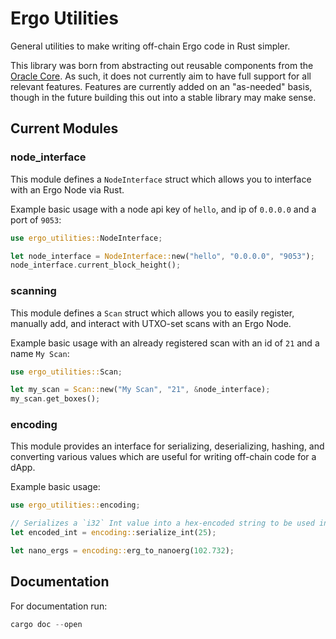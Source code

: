 # Ergo Utilities
General utilities to make writing off-chain Ergo code in Rust simpler.

This library was born from abstracting out reusable components from the [Oracle Core](https://github.com/ergoplatform/oracle-core/). As such, it does not currently aim to have full support for all relevant features. Features are currently added on an "as-needed" basis, though in the future building this out into a stable library may make sense.

## Current Modules

### node_interface
This module defines a `NodeInterface` struct which allows you to interface with an Ergo
Node via Rust.

Example basic usage with a node api key of `hello`, and ip of `0.0.0.0` and a port of `9053`:

```rust
use ergo_utilities::NodeInterface;

let node_interface = NodeInterface::new("hello", "0.0.0.0", "9053");
node_interface.current_block_height();
```

### scanning
This module defines a `Scan` struct which allows you to easily register, manually add, and interact
with UTXO-set scans with an Ergo Node.

Example basic usage with an already registered scan with an id of `21` and a name `My Scan`:

```rust
use ergo_utilities::Scan;

let my_scan = Scan::new("My Scan", "21", &node_interface);
my_scan.get_boxes();
```

### encoding
This module provides an interface for serializing, deserializing, hashing, and converting various values which are useful for writing off-chain code for a dApp.

Example basic usage:

```rust
use ergo_utilities::encoding;

// Serializes a `i32` Int value into a hex-encoded string to be used inside of a register for a box
let encoded_int = encoding::serialize_int(25);

let nano_ergs = encoding::erg_to_nanoerg(102.732);
```



## Documentation
For documentation run:


```rust
cargo doc --open
```
